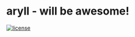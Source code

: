 # aryll - will be awesome!
[![license][LicenceImage]][LicenceUrl]

[LicenceImage]: https://img.shields.io/github/license/deanobob/aryll.svg
[LicenceUrl]: http://www.apache.org/licenses/LICENSE-2.0
